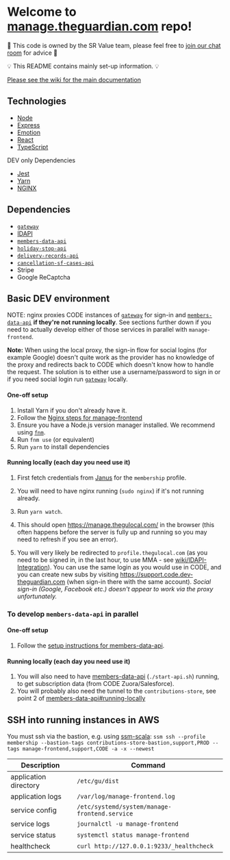# Welcome to [manage.theguardian.com](https://manage.theguardian.com) repo!
🤝 This code is owned by the SR Value team, please feel free to [join our chat room](https://mail.google.com/mail/u/0/#chat/space/AAAAuotUxTg) for advice 🤝

💡 This README contains mainly set-up information. 💡

[Please see the wiki for the main documentation](https://github.com/guardian/manage-frontend/wiki)

## Technologies

-   [Node](https://nodejs.org/en/)
-   [Express](https://expressjs.com/)
-   [Emotion](https://emotion.sh)
-   [React](https://reactjs.org/)
-   [TypeScript](https://www.typescriptlang.org)

DEV only Dependencies

-   [Jest](https://facebook.github.io/jest/)
-   [Yarn](https://yarnpkg.com/lang/en/)
-   [NGINX](https://www.nginx.com)

## Dependencies

-   [`gateway`](https://github.com/guardian/gateway)
-   [IDAPI](https://github.com/guardian/identity)
-   [`members-data-api`](https://github.com/guardian/members-data-api)
-   [`holiday-stop-api` ](https://github.com/guardian/support-service-lambdas/tree/master/handlers/holiday-stop-api)
-   [`delivery-records-api`](https://github.com/guardian/support-service-lambdas/tree/master/handlers/delivery-records-api)
-   [`cancellation-sf-cases-api`](https://github.com/guardian/support-service-lambdas/tree/master/handlers/cancellation-sf-cases-api)
-   Stripe
-   Google ReCaptcha

## Basic DEV environment

NOTE: nginx proxies CODE instances of [`gateway`] for sign-in and [`members-data-api`](https://github.com/guardian/members-data-api) **if they're not running locally**. See sections further down if you need to actually develop either of those services in parallel with `manage-frontend`.

**Note:** When using the local proxy, the sign-in flow for social logins (for example Google) doesn't quite work as the provider has no knowledge of the proxy and redirects back to CODE which doesn't know how to handle the request. The solution is to either use a username/password to sign in or if you need social login run [`gateway`] locally.

[`gateway`]: https://github.com/guardian/gateway

#### One-off setup

1. Install Yarn if you don't already have it.
1. Follow the [Nginx steps for manage-frontend](https://github.com/guardian/manage-frontend/blob/master/nginx/README.md)
1. Ensure you have a Node.js version manager installed. We recommend using [`fnm`](https://github.com/Schniz/fnm).
1. Run `fnm use` (or equivalent)
1. Run `yarn` to install dependencies

#### Running locally (each day you need use it)

1.  First fetch credentials from [Janus](https://janus.gutools.co.uk/) for the `membership` profile.

1.  You will need to have nginx running (`sudo nginx`) if it's not running already.
1.  Run `yarn watch`.
1.  This should open https://manage.thegulocal.com/ in the browser (this often happens before the server is fully up and running so you may need to refresh if you see an error).
1.  You will very likely be redirected to `profile.thegulocal.com` (as you need to be signed in, in the last hour, to use MMA - see [wiki/IDAPI-Integration](https://github.com/guardian/manage-frontend/wiki/IDAPI-Integration)). You can use the same login as you would use in CODE, and you can create new subs by visiting https://support.code.dev-theguardian.com (when sign-in there with the same account). _Social sign-in (Google, Facebook etc.) doesn't appear to work via the proxy unfortunately._

### To develop `members-data-api` in parallel

#### One-off setup

1. Follow the [setup instructions for members-data-api](https://github.com/guardian/members-data-api#setting-it-up-locally).

#### Running locally (each day you need use it)

1.  You will also need to have [members-data-api](https://github.com/guardian/members-data-api) (`./start-api.sh`) running, to get subscription data (from CODE Zuora/Salesforce).
1.  You will probably also need the tunnel to the `contributions-store`, see point 2 of [members-data-api#running-locally](https://github.com/guardian/members-data-api#running-locally)

## SSH into running instances in AWS

You must ssh via the bastion, e.g. using [ssm-scala](https://github.com/guardian/ssm-scala):
`ssm ssh --profile membership --bastion-tags contributions-store-bastion,support,PROD --tags manage-frontend,support,CODE -a -x --newest`

| Description           | Command                                       |
| --------------------- | --------------------------------------------- |
| application directory | `/etc/gu/dist`                                |
| application logs      | `/var/log/manage-frontend.log`                |
| service config        | `/etc/systemd/system/manage-frontend.service` |
| service logs          | `journalctl -u manage-frontend`               |
| service status        | `systemctl status manage-frontend`            |
| healthcheck           | `curl http://127.0.0.1:9233/_healthcheck`     |
